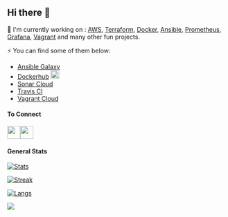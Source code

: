 ## Hi there 👋

🔭 I'm currently working on : [AWS](https://aws.amazon.com/), [Terraform](https://www.terraform.io/), [Docker](https://www.docker.com/), [Ansible](https://www.ansible.com/), [Prometheus](https://prometheus.io/), [Grafana](https://grafana.com/), [Vagrant](https://www.vagrantup.com/) and many other fun projects.

⚡ You can find some of them below:

- [Ansible Galaxy](https://galaxy.ansible.com/darkwizard242)
- [Dockerhub](https://hub.docker.com/u/darkwizard242) <img src="https://raw.githubusercontent.com/FortAwesome/Font-Awesome/6.x/svgs/brands/docker.svg" width="20" height="20">
- [Sonar Cloud](https://sonarcloud.io/organizations/tech-overlord-github/projects)
- [Travis CI](https://travis-ci.com/darkwizard242)
- [Vagrant Cloud](https://app.vagrantup.com/darkwizard242)

#### To Connect
<a href="https://www.linkedin.com/in/ali-muhammad-759791130/" target="blank"><img align="center" src="https://raw.githubusercontent.com/FortAwesome/Font-Awesome/6.x/svgs/brands/linkedin.svg" alt="" height="30" width="30" /></a><a href="https://www.alimuhammad.dev/" target="blank"><img align="center" src="https://raw.githubusercontent.com/FortAwesome/Font-Awesome/6.x/svgs/solid/link.svg" alt="" height="30" width="30" /></a>

#### General Stats

[![Stats](https://github-readme-stats.vercel.app/api?username=darkwizard242&show_icons=true&theme=dark)](https://github.com/darkwizard242/darkwizard242)

[![Streak](https://github-readme-streak-stats.herokuapp.com/?user=darkwizard242&theme=dark)](https://git.io/streak-stats)

[![Langs](https://github-readme-stats.vercel.app/api/top-langs/?username=darkwizard242&theme=dark)](https://github.com/darkwizard242/darkwizard242)

![](https://komarev.com/ghpvc/?username=darkwizard242&style=plastic&color=green&label=profile-views)
